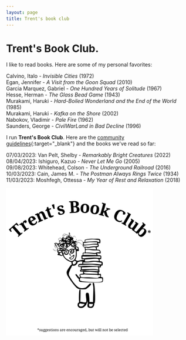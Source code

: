 ```yaml
---
layout: page
title: Trent's book club
---
```


# Trent's Book Club.

I like to read books. Here are some of my personal favorites:

Calvino, Italo - *Invisible Cities* (1972) \
Egan, Jennifer - *A Visit from the Goon Squad* (2010) \
Garcia Marquez, Gabriel - *One Hundred Years of Solitude* (1967) \
Hesse, Herman - *The Glass Bead Game* (1943) \
Murakami, Haruki - *Hard-Boiled Wonderland and the End of the World* (1985) \
Murakami, Haruki - *Kafka on the Shore* (2002) \
Nabokov, Vladimir - *Pale Fire* (1962) \
Saunders, George - *CivilWarLand in Bad Decline* (1996)

I run **Trent's Book Club**. Here are the [community guidelines](https://docs.google.com/document/d/1-sjWrt8bizXn5u8OWppDBE8s5gKnXoA6tz9os0eFwsE/edit?usp=sharing){:target="_blank"} and the books we've read so far:

07/03/2023: Van Pelt, Shelby - *Remarkably Bright Creatures* (2022) \
08/04/2023: Ishiguro, Kazuo - *Never Let Me Go* (2005) \
09/08/2023: Whitehead, Colson - *The Underground Railroad* (2016) \
10/03/2023: Cain, James M. - *The Postman Always Rings Twice* (1934) \
11/03/2023: Moshfegh, Ottessa - *My Year of Rest and Relaxation* (2018)

<img src="/assets/tbc.png" alt="Trent's Book Club Logo" width="400"/>
